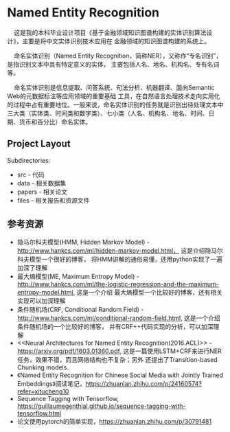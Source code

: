 Named Entity Recognition
=======================
       
&nbsp;&nbsp;&nbsp;&nbsp;这是我的本科毕业设计项目《基于金融领域知识图谱构建的实体识别算法设计》，主要是将中文实体识别技术应用在
金融领域的知识图谱构建的系统上。

 &nbsp;&nbsp;&nbsp;&nbsp;命名实体识别（Named Entity Recognition，简称NER），又称作“专名识别”，是指识别文本中具有特定意义的实体，
主要包括人名、地名、机构名、专有名词等。

 &nbsp;&nbsp;&nbsp;&nbsp;命名实体识别是信息提取、问答系统、句法分析、机器翻译、面向Semantic Web的元数据标注等应用领域的重要基础
工具，在自然语言处理技术走向实用化的过程中占有重要地位。一般来说，命名实体识别的任务就是识别出待处理文本中
三大类（实体类、时间类和数字类）、七小类（人名、机构名、地名、时间、日期、货币和百分比）命名实体。

Project Layout
--------------

Subdirectories:

- src - 代码
- data - 相关数据集
- papers - 相关论文
- files - 相关报告和资源文件


参考资源
------------------

- 隐马尔科夫模型(HMM, Hidden Markov Model) -  http://www.hankcs.com/ml/hidden-markov-model.html， 这是介绍隐马尔科夫模型一个很好的博客，
将HMM讲解的通俗易懂，还用python实现了一遍加深了理解
- 最大熵模型(ME, Maximum Entropy Model) - http://www.hankcs.com/ml/the-logistic-regression-and-the-maximum-entropy-model.html, 这是一个介绍
最大熵模型一个比较好的博客，还有相关实现可以加深理解
- 条件随机场(CRF, Conditional Random Field) - http://www.hankcs.com/ml/conditional-random-field.html, 这是一个介绍条件随机场的一个比较好的博客，
并有CRF++代码实现的分析，可以加深理解
- <<Neural Architectures for Named Entity Recognition(2016.ACL)>> - https://arxiv.org/pdf/1603.01360.pdf, 这是一篇使用LSTM+CRF来进行NER任务，效果不错，而且网络结构也不复杂；另外
还提出了Transition-based Chunking models.
- 《Named Entity Recognition for Chinese Social Media with Jointly Trained Embeddings》阅读笔记，https://zhuanlan.zhihu.com/p/24160574?refer=xitucheng10
- Sequence Tagging with Tensorflow, https://guillaumegenthial.github.io/sequence-tagging-with-tensorflow.html
- 论文<End-to-end Sequence Labeling via Bi-directional LSTM-CNNs-CRF>使用pytorch的简单实现，https://zhuanlan.zhihu.com/p/30791481